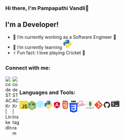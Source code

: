 ### Hi there, I'm Pampapathi Vandli👋

## I'm a Developer!

- 🌱 I’m currently working as a Software Engineer 🤠
- 🔭 I’m currently learning <img alt="Python" width="26px" src="./assets/python.jpeg" />
- ⚡ Fun fact: I love playing Cricket 🏏

### Connect with me:

[<img align="left" alt="codeSTACKr | LinkedIn" width="22px" src="https://cdn.jsdelivr.net/npm/simple-icons@v3/icons/linkedin.svg" />][linkedin]
[<img align="left" alt="codeSTACKr | Instagram" width="22px" src="https://cdn.jsdelivr.net/npm/simple-icons@v3/icons/instagram.svg" />][instagram]

<br />

### Languages and Tools:

<img align="left" alt="JavaScript" width="26px" src="./assets/js.png" />
<img align="left" alt="Node.js" width="26px" src="./assets/nodejs.jpeg" />
<img align="left" alt="React" width="26px" src="./assets/react.png" />
<img align="left" alt="HTML5" width="26px" src="./assets/python.jpeg" />
<img align="left" alt="HTML5" width="26px" src="./assets/angular.png" />
<img align="left" alt="HTML5" width="26px" src="./assets/html.png" />
<img align="left" alt="CSS3" width="26px" src="./assets/css.png" />
<img align="left" alt="Sass" width="26px" src="./assets/sass.png" />
<img align="left" alt="MongoDB" width="26px" src="./assets/mongo.jpeg" />
<img align="left" alt="Git" width="26px" src="./assets/git.png" />
<img align="left" alt="GitHub" width="26px" src="./assets/github.png" />
<img align="left" alt="Terminal" width="26px" src="./assets/terminal.jpeg" />

[linkedin]: https://www.linkedin.com/in/pampapathi-vandli-a88b37112/
[instagram]: https://www.instagram.com/pampavandli/?hl=en
